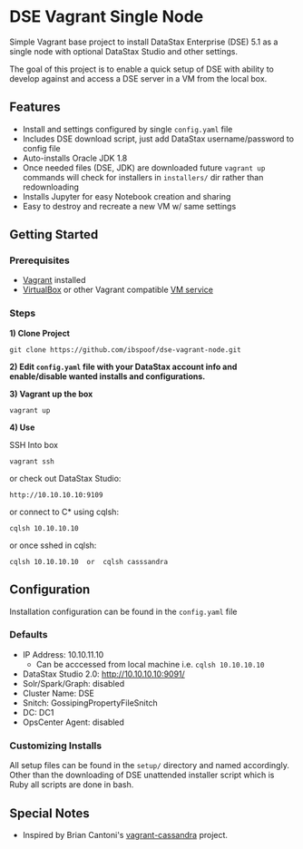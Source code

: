 # DSE Vagrant Single Node
Simple Vagrant base project to install DataStax Enterprise (DSE) 5.1 as a single node with optional DataStax Studio and other settings.

The goal of this project is to enable a quick setup of DSE with ability to develop against and access a DSE server in a VM from the local box.

## Features
- Install and settings configured by single `config.yaml` file
- Includes DSE download script, just add DataStax username/password to config file
- Auto-installs Oracle JDK 1.8
- Once needed files (DSE, JDK) are downloaded future `vagrant up` commands will check for installers in `installers/` dir rather than redownloading
- Installs Jupyter for easy Notebook creation and sharing
- Easy to destroy and recreate a new VM w/ same settings

## Getting Started
### Prerequisites
- [Vagrant](http://vagrantup.com) installed
- [VirtualBox](https://www.virtualbox.org/wiki/Downloads) or other Vagrant compatible [VM service](https://www.vagrantup.com/docs/getting-started/providers.html)

### Steps
**1) Clone Project**
```
git clone https://github.com/ibspoof/dse-vagrant-node.git
```

**2) Edit `config.yaml` file with your DataStax account info and enable/disable wanted installs and configurations.**

**3) Vagrant up the box**
```
vagrant up
```

**4) Use**

SSH Into box
```
vagrant ssh
```

or check out DataStax Studio:
```
http://10.10.10.10:9109
```

or connect to C* using cqlsh:
```
cqlsh 10.10.10.10
```

or once sshed in cqlsh:
```
cqlsh 10.10.10.10  or  cqlsh casssandra
```

## Configuration
Installation configuration can be found in the `config.yaml` file

### Defaults
- IP Address: 10.10.11.10
  - Can be acccessed from local machine i.e. `cqlsh 10.10.10.10`
- DataStax Studio 2.0: http://10.10.10.10:9091/
- Solr/Spark/Graph: disabled
- Cluster Name: DSE
- Snitch: GossipingPropertyFileSnitch
- DC: DC1
- OpsCenter Agent: disabled

### Customizing Installs
All setup files can be found in the `setup/` directory and named accordingly.  Other than the downloading of DSE unattended installer script which is Ruby all scripts are done in bash.

## Special Notes
- Inspired by Brian Cantoni's [vagrant-cassandra](https://github.com/bcantoni/vagrant-cassandra) project.
